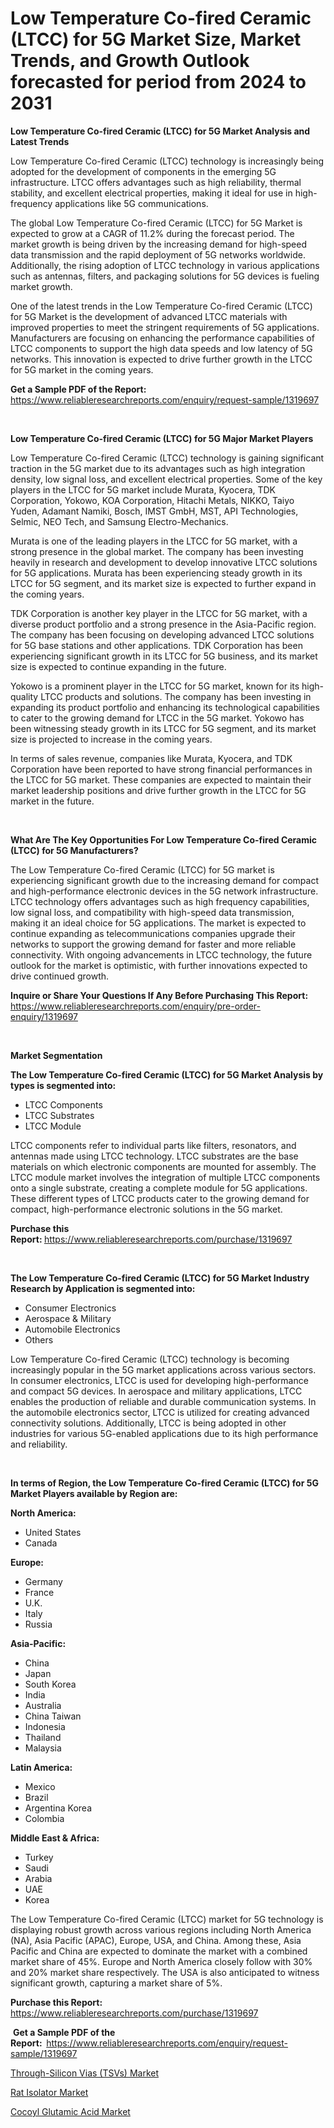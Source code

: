 <p><h1>Low Temperature Co-fired Ceramic (LTCC) for 5G Market Size, Market Trends, and Growth Outlook forecasted for period from 2024 to 2031</h1></p><p><strong>Low Temperature Co-fired Ceramic (LTCC) for 5G Market Analysis and Latest Trends</strong></p>
<p><p>Low Temperature Co-fired Ceramic (LTCC) technology is increasingly being adopted for the development of components in the emerging 5G infrastructure. LTCC offers advantages such as high reliability, thermal stability, and excellent electrical properties, making it ideal for use in high-frequency applications like 5G communications.</p><p>The global Low Temperature Co-fired Ceramic (LTCC) for 5G Market is expected to grow at a CAGR of 11.2% during the forecast period. The market growth is being driven by the increasing demand for high-speed data transmission and the rapid deployment of 5G networks worldwide. Additionally, the rising adoption of LTCC technology in various applications such as antennas, filters, and packaging solutions for 5G devices is fueling market growth.</p><p>One of the latest trends in the Low Temperature Co-fired Ceramic (LTCC) for 5G Market is the development of advanced LTCC materials with improved properties to meet the stringent requirements of 5G applications. Manufacturers are focusing on enhancing the performance capabilities of LTCC components to support the high data speeds and low latency of 5G networks. This innovation is expected to drive further growth in the LTCC for 5G market in the coming years.</p></p>
<p><strong>Get a Sample PDF of the Report:&nbsp;</strong> <a href="https://www.reliableresearchreports.com/enquiry/request-sample/1319697">https://www.reliableresearchreports.com/enquiry/request-sample/1319697</a></p>
<p>&nbsp;</p>
<p><strong>Low Temperature Co-fired Ceramic (LTCC) for 5G Major Market Players</strong></p>
<p><p>Low Temperature Co-fired Ceramic (LTCC) technology is gaining significant traction in the 5G market due to its advantages such as high integration density, low signal loss, and excellent electrical properties. Some of the key players in the LTCC for 5G market include Murata, Kyocera, TDK Corporation, Yokowo, KOA Corporation, Hitachi Metals, NIKKO, Taiyo Yuden, Adamant Namiki, Bosch, IMST GmbH, MST, API Technologies, Selmic, NEO Tech, and Samsung Electro-Mechanics.</p><p>Murata is one of the leading players in the LTCC for 5G market, with a strong presence in the global market. The company has been investing heavily in research and development to develop innovative LTCC solutions for 5G applications. Murata has been experiencing steady growth in its LTCC for 5G segment, and its market size is expected to further expand in the coming years.</p><p>TDK Corporation is another key player in the LTCC for 5G market, with a diverse product portfolio and a strong presence in the Asia-Pacific region. The company has been focusing on developing advanced LTCC solutions for 5G base stations and other applications. TDK Corporation has been experiencing significant growth in its LTCC for 5G business, and its market size is expected to continue expanding in the future.</p><p>Yokowo is a prominent player in the LTCC for 5G market, known for its high-quality LTCC products and solutions. The company has been investing in expanding its product portfolio and enhancing its technological capabilities to cater to the growing demand for LTCC in the 5G market. Yokowo has been witnessing steady growth in its LTCC for 5G segment, and its market size is projected to increase in the coming years.</p><p>In terms of sales revenue, companies like Murata, Kyocera, and TDK Corporation have been reported to have strong financial performances in the LTCC for 5G market. These companies are expected to maintain their market leadership positions and drive further growth in the LTCC for 5G market in the future.</p></p>
<p>&nbsp;</p>
<p><strong>What Are The Key Opportunities For Low Temperature Co-fired Ceramic (LTCC) for 5G Manufacturers?</strong></p>
<p><p>The Low Temperature Co-fired Ceramic (LTCC) for 5G market is experiencing significant growth due to the increasing demand for compact and high-performance electronic devices in the 5G network infrastructure. LTCC technology offers advantages such as high frequency capabilities, low signal loss, and compatibility with high-speed data transmission, making it an ideal choice for 5G applications. The market is expected to continue expanding as telecommunications companies upgrade their networks to support the growing demand for faster and more reliable connectivity. With ongoing advancements in LTCC technology, the future outlook for the market is optimistic, with further innovations expected to drive continued growth.</p></p>
<p><strong>Inquire or Share Your Questions If Any Before Purchasing This Report:</strong> <a href="https://www.reliableresearchreports.com/enquiry/pre-order-enquiry/1319697">https://www.reliableresearchreports.com/enquiry/pre-order-enquiry/1319697</a></p>
<p>&nbsp;</p>
<p><strong>Market Segmentation</strong></p>
<p><strong>The Low Temperature Co-fired Ceramic (LTCC) for 5G Market Analysis by types is segmented into:</strong></p>
<p><ul><li>LTCC Components</li><li>LTCC Substrates</li><li>LTCC Module</li></ul></p>
<p><p>LTCC components refer to individual parts like filters, resonators, and antennas made using LTCC technology. LTCC substrates are the base materials on which electronic components are mounted for assembly. The LTCC module market involves the integration of multiple LTCC components onto a single substrate, creating a complete module for 5G applications. These different types of LTCC products cater to the growing demand for compact, high-performance electronic solutions in the 5G market.</p></p>
<p><strong>Purchase this Report:&nbsp;</strong><a href="https://www.reliableresearchreports.com/purchase/1319697">https://www.reliableresearchreports.com/purchase/1319697</a></p>
<p>&nbsp;</p>
<p><strong>The Low Temperature Co-fired Ceramic (LTCC) for 5G Market Industry Research by Application is segmented into:</strong></p>
<p><ul><li>Consumer Electronics</li><li>Aerospace & Military</li><li>Automobile Electronics</li><li>Others</li></ul></p>
<p><p>Low Temperature Co-fired Ceramic (LTCC) technology is becoming increasingly popular in the 5G market applications across various sectors. In consumer electronics, LTCC is used for developing high-performance and compact 5G devices. In aerospace and military applications, LTCC enables the production of reliable and durable communication systems. In the automobile electronics sector, LTCC is utilized for creating advanced connectivity solutions. Additionally, LTCC is being adopted in other industries for various 5G-enabled applications due to its high performance and reliability.</p></p>
<p>&nbsp;</p>
<p><strong>In terms of Region, the Low Temperature Co-fired Ceramic (LTCC) for 5G Market Players available by Region are:</strong></p>
<p>
    <p> <strong> North America: </strong>
        <ul>
            <li>United States</li>
            <li>Canada</li>
        </ul>
        </p> 
    <p> <strong> Europe: </strong>
        <ul>
            <li>Germany</li>
            <li>France</li>
            <li>U.K.</li>
            <li>Italy</li>
            <li>Russia</li>
        </ul>
        </p> 
    <p> <strong> Asia-Pacific: </strong>
        <ul>
            <li>China</li>
            <li>Japan</li>
            <li>South Korea</li>
            <li>India</li>
            <li>Australia</li>
            <li>China Taiwan</li>
            <li>Indonesia</li>
            <li>Thailand</li>
            <li>Malaysia</li>
        </ul>
        </p> 
    <p> <strong> Latin America: </strong>
        <ul>
            <li>Mexico</li>
            <li>Brazil</li>
            <li>Argentina Korea</li>
            <li>Colombia</li>
        </ul>
        </p> 
    <p> <strong> Middle East & Africa: </strong>
        <ul>
            <li>Turkey</li>
            <li>Saudi</li>
            <li>Arabia</li>
            <li>UAE</li>
            <li>Korea</li>
        </ul>
    </p>
    </p>
<p><p>The Low Temperature Co-fired Ceramic (LTCC) market for 5G technology is displaying robust growth across various regions including North America (NA), Asia Pacific (APAC), Europe, USA, and China. Among these, Asia Pacific and China are expected to dominate the market with a combined market share of 45%. Europe and North America closely follow with 30% and 20% market share respectively. The USA is also anticipated to witness significant growth, capturing a market share of 5%.</p></p>
<p><strong>Purchase this Report: </strong><a href="https://www.reliableresearchreports.com/purchase/1319697">https://www.reliableresearchreports.com/purchase/1319697</a></p>
<p>&nbsp;<strong>Get a Sample PDF of the Report:&nbsp;&nbsp;</strong><a href="https://www.reliableresearchreports.com/enquiry/request-sample/1319697">https://www.reliableresearchreports.com/enquiry/request-sample/1319697</a></p>
<p><strong></strong></p>
<p><p><a href="https://github.com/ChiragRp1/Market-Research-Report-List-4/blob/main/through-silicon-vias-tsvs-market.md">Through-Silicon Vias (TSVs) Market</a></p><p><a href="https://www.linkedin.com/pulse/rat-isolator-market-centers-aspects-growth-share-opportunity-ynpsc?trackingId=aa4xFWrKhQJmgTICGzspwg%3D%3D">Rat Isolator Market</a></p><p><a href="https://artistic-helicopter-ca9.notion.site/Cocoyl-Glutamic-Acid-Market-Size-and-Examines-its-Market-Scope-with-a-Primary-Focus-on-Growth-Oppo-81ffc7eaef6c478991b80e5b3d0ea7fe">Cocoyl Glutamic Acid Market</a></p></p>